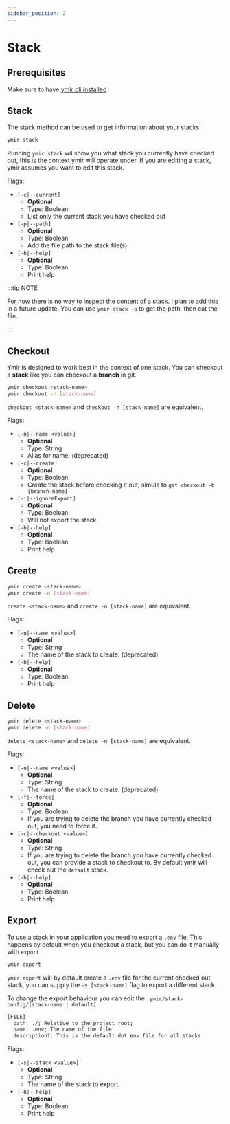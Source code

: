 ```yaml
---
sidebar_position: 2
---
```


# Stack

## Prerequisites

Make sure to have [ymir cli installed](../getting-started/install.md)

## Stack

The stack method can be used to get information about your stacks.

```bash
ymir stack
```

Running `ymir stack` wil show you what stack you currently have checked out, this is the context ymir will operate under. If you are editing a stack, ymir assumes you want to edit this stack.

Flags:

- `[-c|--current]`
  - **Optional**
  - Type: Boolean
  - List only the current stack you have checked out
- `[-p|--path]`
  - **Optional**
  - Type: Boolean
  - Add the file path to the stack file(s)
- `[-h|--help]`
  - **Optional**
  - Type: Boolean
  - Print help

:::tip NOTE

For now there is no way to inspect the content of a stack. I plan to add this in a future update.
You can use `ymir stack -p` to get the path, then cat the file.

:::

## Checkout

Ymir is designed to work best in the context of one stack. You can checkout a **stack** like you can checkout a **branch** in git.

```bash
ymir checkout <stack-name>
ymir checkout -n [stack-name]
```

`checkout <stack-name>` and `checkout -n [stack-name]` are equivalent.

Flags:

- `[-n|--name <value>]`
  - **Optional**
  - Type: String
  - Alias for name. (deprecated)
- `[-c|--create]`
  - **Optional**
  - Type: Boolean
  - Create the stack before checking it out, simula to `git checkout -b [branch-name]`
- `[-i|--ignoreExport]`
  - **Optional**
  - Type: Boolean
  - Will not export the stack
- `[-h|--help]`
  - **Optional**
  - Type: Boolean
  - Print help

## Create

```bash
ymir create <stack-name>
ymir create -n [stack-name]
```

`create <stack-name>` and `create -n [stack-name]` are equivalent.

Flags:

- `[-n|--name <value>]`
  - **Optional**
  - Type: String
  - The name of the stack to create. (deprecated)
- `[-h|--help]`
  - **Optional**
  - Type: Boolean
  - Print help

## Delete

```bash
ymir delete <stack-name>
ymir delete -n [stack-name]
```

`delete <stack-name>` and `delete -n [stack-name]` are equivalent.

Flags:

- `[-n|--name <value>]`
  - **Optional**
  - Type: String
  - The name of the stack to create. (deprecated)
- `[-f|--force]`
  - **Optional**
  - Type: Boolean
  - If you are trying to delete the branch you have currently checked out, you need to force it.
- `[-c|--checkout <value>]`
  - **Optional**
  - Type: String
  - If you are trying to delete the branch you have currently checked out, you can provide a stack to checkout to. By default ymir will check out the `default` stack.
- `[-h|--help]`
  - **Optional**
  - Type: Boolean
  - Print help

## Export

To use a stack in your application you need to export a `.env` file. This happens by default when you checkout a stack, but you can do it manually with `export`

```bash
ymir export
```

`ymir export` will by default create a `.env` file for the current checked out stack, you can supply the `-s [stack-name]` flag to export a different stack.

To change the export behaviour you can edit the `.ymir/stack-config/[stack-name | default]`

```txt
[FILE]
  path: ./; Relative to the project root;
  name: .env; The name of the file
  description?: This is the default dot env file for all stacks
```

Flags:

- `[-s|--stack <value>]`
  - **Optional**
  - Type: String
  - The name of the stack to export.
- `[-h|--help]`
  - **Optional**
  - Type: Boolean
  - Print help
